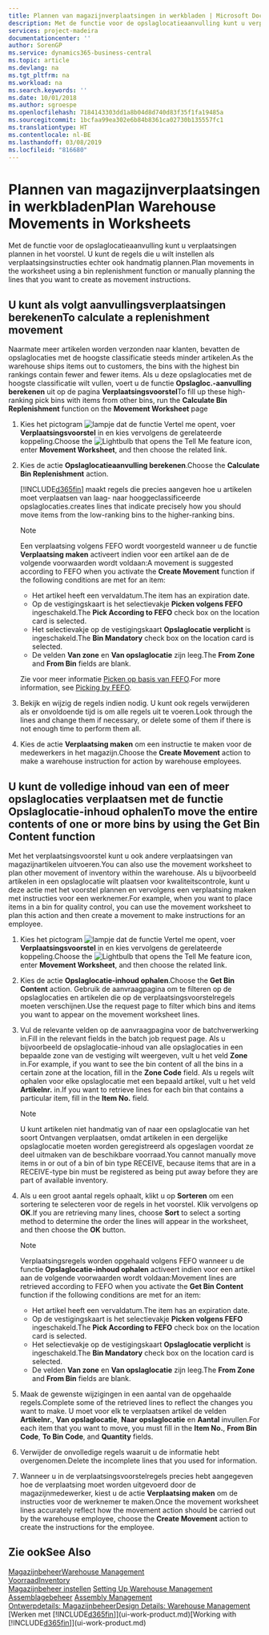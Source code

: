 ```yaml
---
title: Plannen van magazijnverplaatsingen in werkbladen | Microsoft Docs
description: Met de functie voor de opslaglocatieaanvulling kunt u verplaatsingen plannen in het voorstel. U kunt de regels die u wilt instellen als verplaatsingsinstructies echter ook handmatig plannen.
services: project-madeira
documentationcenter: ''
author: SorenGP
ms.service: dynamics365-business-central
ms.topic: article
ms.devlang: na
ms.tgt_pltfrm: na
ms.workload: na
ms.search.keywords: ''
ms.date: 10/01/2018
ms.author: sgroespe
ms.openlocfilehash: 7184143303dd1a8b04d8d740d83f35f1fa19485a
ms.sourcegitcommit: 1bcfaa99ea302e6b84b8361ca02730b135557fc1
ms.translationtype: HT
ms.contentlocale: nl-BE
ms.lasthandoff: 03/08/2019
ms.locfileid: "816680"
---
```

# <a name="plan-warehouse-movements-in-worksheets"></a><span data-ttu-id="ffba3-103">Plannen van magazijnverplaatsingen in werkbladen</span><span class="sxs-lookup"><span data-stu-id="ffba3-103">Plan Warehouse Movements in Worksheets</span></span>
<span data-ttu-id="ffba3-104">Met de functie voor de opslaglocatieaanvulling kunt u verplaatsingen plannen in het voorstel. U kunt de regels die u wilt instellen als verplaatsingsinstructies echter ook handmatig plannen.</span><span class="sxs-lookup"><span data-stu-id="ffba3-104">Plan movements in the worksheet using a bin replenishment function or manually planning the lines that you want to create as movement instructions.</span></span>  

## <a name="to-calculate-a-replenishment-movement"></a><span data-ttu-id="ffba3-105">U kunt als volgt aanvullingsverplaatsingen berekenen</span><span class="sxs-lookup"><span data-stu-id="ffba3-105">To calculate a replenishment movement</span></span>  
<span data-ttu-id="ffba3-106">Naarmate meer artikelen worden verzonden naar klanten, bevatten de opslaglocaties met de hoogste classificatie steeds minder artikelen.</span><span class="sxs-lookup"><span data-stu-id="ffba3-106">As the warehouse ships items out to customers, the bins with the highest bin rankings contain fewer and fewer items.</span></span> <span data-ttu-id="ffba3-107">Als u deze opslaglocaties met de hoogste classificatie wilt vullen, voert u de functie **Opslagloc.-aanvulling berekenen** uit op de pagina **Verplaatsingsvoorstel**</span><span class="sxs-lookup"><span data-stu-id="ffba3-107">To fill up these high-ranking pick bins with items from other bins, run the **Calculate Bin Replenishment** function on the **Movement Worksheet** page</span></span>

1.  <span data-ttu-id="ffba3-108">Kies het pictogram ![lampje dat de functie Vertel me opent](media/ui-search/search_small.png "Vertel me wat u wilt doen"), voer **Verplaatsingsvoorstel** in en kies vervolgens de gerelateerde koppeling.</span><span class="sxs-lookup"><span data-stu-id="ffba3-108">Choose the ![Lightbulb that opens the Tell Me feature](media/ui-search/search_small.png "Tell me what you want to do") icon, enter **Movement Worksheet**, and then choose the related link.</span></span>  
2.  <span data-ttu-id="ffba3-109">Kies de actie **Opslaglocatieaanvulling berekenen**.</span><span class="sxs-lookup"><span data-stu-id="ffba3-109">Choose the **Calculate Bin Replenishment** action.</span></span>  

    [!INCLUDE[d365fin](includes/d365fin_md.md)] <span data-ttu-id="ffba3-110">maakt regels die precies aangeven hoe u artikelen moet verplaatsen van laag- naar hooggeclassificeerde opslaglocaties.</span><span class="sxs-lookup"><span data-stu-id="ffba3-110">creates lines that indicate precisely how you should move items from the low-ranking bins to the higher-ranking bins.</span></span>  

    > [!NOTE]  
    >  <span data-ttu-id="ffba3-111">Een verplaatsing volgens FEFO wordt voorgesteld wanneer u de functie **Verplaatsing maken** activeert indien voor een artikel aan de de volgende voorwaarden wordt voldaan:</span><span class="sxs-lookup"><span data-stu-id="ffba3-111">A movement is suggested according to FEFO when you activate the **Create Movement** function if the following conditions are met for an item:</span></span>  
    >   
    >  -   <span data-ttu-id="ffba3-112">Het artikel heeft een vervaldatum.</span><span class="sxs-lookup"><span data-stu-id="ffba3-112">The item has an expiration date.</span></span>  
    > -   <span data-ttu-id="ffba3-113">Op de vestigingskaart is het selectievakje **Picken volgens FEFO** ingeschakeld.</span><span class="sxs-lookup"><span data-stu-id="ffba3-113">The **Pick According to FEFO** check box on the location card is selected.</span></span>  
    > -   <span data-ttu-id="ffba3-114">Het selectievakje op de vestigingskaart **Opslaglocatie verplicht** is ingeschakeld.</span><span class="sxs-lookup"><span data-stu-id="ffba3-114">The **Bin Mandatory** check box on the location card is selected.</span></span>  
    > -   <span data-ttu-id="ffba3-115">De velden **Van zone** en **Van opslaglocatie** zijn leeg.</span><span class="sxs-lookup"><span data-stu-id="ffba3-115">The **From Zone** and **From Bin** fields are blank.</span></span>  

    <span data-ttu-id="ffba3-116">Zie voor meer informatie [Picken op basis van FEFO](warehouse-picking-by-fefo.md).</span><span class="sxs-lookup"><span data-stu-id="ffba3-116">For more information, see [Picking by FEFO](warehouse-picking-by-fefo.md).</span></span>  

3.  <span data-ttu-id="ffba3-117">Bekijk en wijzig de regels indien nodig. U kunt ook regels verwijderen als er onvoldoende tijd is om alle regels uit te voeren.</span><span class="sxs-lookup"><span data-stu-id="ffba3-117">Look through the lines and change them if necessary, or delete some of them if there is not enough time to perform them all.</span></span>  
4.  <span data-ttu-id="ffba3-118">Kies de actie **Verplaatsing maken** om een instructie te maken voor de medewerkers in het magazijn.</span><span class="sxs-lookup"><span data-stu-id="ffba3-118">Choose the **Create Movement** action to make a warehouse instruction for action by warehouse employees.</span></span>  

## <a name="to-move-the-entire-contents-of-one-or-more-bins-by-using-the-get-bin-content-function"></a><span data-ttu-id="ffba3-119">U kunt de volledige inhoud van een of meer opslaglocaties verplaatsen met de functie Opslaglocatie-inhoud ophalen</span><span class="sxs-lookup"><span data-stu-id="ffba3-119">To move the entire contents of one or more bins by using the Get Bin Content function</span></span>  
<span data-ttu-id="ffba3-120">Met het verplaatsingsvoorstel kunt u ook andere verplaatsingen van magazijnartikelen uitvoeren.</span><span class="sxs-lookup"><span data-stu-id="ffba3-120">You can also use the movement worksheet to plan other movement of inventory within the warehouse.</span></span> <span data-ttu-id="ffba3-121">Als u bijvoorbeeld artikelen in een opslaglocatie wilt plaatsen voor kwaliteitscontrole, kunt u deze actie met het voorstel plannen en vervolgens een verplaatsing maken met instructies voor een werknemer.</span><span class="sxs-lookup"><span data-stu-id="ffba3-121">For example, when you want to place items in a bin for quality control, you can use the movement worksheet to plan this action and then create a movement to make instructions for an employee.</span></span>  

1.  <span data-ttu-id="ffba3-122">Kies het pictogram ![lampje dat de functie Vertel me opent](media/ui-search/search_small.png "Vertel me wat u wilt doen"), voer **Verplaatsingsvoorstel** in en kies vervolgens de gerelateerde koppeling.</span><span class="sxs-lookup"><span data-stu-id="ffba3-122">Choose the ![Lightbulb that opens the Tell Me feature](media/ui-search/search_small.png "Tell me what you want to do") icon, enter **Movement Worksheet**, and then choose the related link.</span></span>  
2.  <span data-ttu-id="ffba3-123">Kies de actie **Opslaglocatie-inhoud ophalen**.</span><span class="sxs-lookup"><span data-stu-id="ffba3-123">Choose the **Get Bin Content** action.</span></span> <span data-ttu-id="ffba3-124">Gebruik de aanvraagpagina om te filteren op de opslaglocaties en artikelen die op de verplaatsingsvoorstelregels moeten verschijnen.</span><span class="sxs-lookup"><span data-stu-id="ffba3-124">Use the request page to filter which bins and items you want to appear on the movement worksheet lines.</span></span>  
3.  <span data-ttu-id="ffba3-125">Vul de relevante velden op de aanvraagpagina voor de batchverwerking in.</span><span class="sxs-lookup"><span data-stu-id="ffba3-125">Fill in the relevant fields in the batch job request page.</span></span> <span data-ttu-id="ffba3-126">Als u bijvoorbeeld de opslaglocatie-inhoud van alle opslaglocaties in een bepaalde zone van de vestiging wilt weergeven, vult u het veld **Zone** in.</span><span class="sxs-lookup"><span data-stu-id="ffba3-126">For example, if you want to see the bin content of all the bins in a certain zone at the location, fill in the **Zone Code** field.</span></span> <span data-ttu-id="ffba3-127">Als u regels wilt ophalen voor elke opslaglocatie met een bepaald artikel, vult u het veld **Artikelnr.** in.</span><span class="sxs-lookup"><span data-stu-id="ffba3-127">If you want to retrieve lines for each bin that contains a particular item, fill in the **Item No.** field.</span></span>  

    > [!NOTE]  
    >  <span data-ttu-id="ffba3-128">U kunt artikelen niet handmatig van of naar een opslaglocatie van het soort Ontvangen verplaatsen, omdat artikelen in een dergelijke opslaglocatie moeten worden geregistreerd als opgeslagen voordat ze deel uitmaken van de beschikbare voorraad.</span><span class="sxs-lookup"><span data-stu-id="ffba3-128">You cannot manually move items in or out of a bin of bin type RECEIVE, because items that are in a RECEIVE-type bin must be registered as being put away before they are part of available inventory.</span></span>  

4.  <span data-ttu-id="ffba3-129">Als u een groot aantal regels ophaalt, klikt u op **Sorteren** om een sortering te selecteren voor de regels in het voorstel. Klik vervolgens op **OK**.</span><span class="sxs-lookup"><span data-stu-id="ffba3-129">If you are retrieving many lines, choose **Sort** to select a sorting method to determine the order the lines will appear in the worksheet, and then choose the **OK** button.</span></span>  

    > [!NOTE]  
    >  <span data-ttu-id="ffba3-130">Verplaatsingsregels worden opgehaald volgens FEFO wanneer u de functie **Opslaglocatie-inhoud ophalen** activeert indien voor een artikel aan de volgende voorwaarden wordt voldaan:</span><span class="sxs-lookup"><span data-stu-id="ffba3-130">Movement lines are retrieved according to FEFO when you activate the **Get Bin Content** function if the following conditions are met for an item:</span></span>  
    >   
    >  -   <span data-ttu-id="ffba3-131">Het artikel heeft een vervaldatum.</span><span class="sxs-lookup"><span data-stu-id="ffba3-131">The item has an expiration date.</span></span>  
    > -   <span data-ttu-id="ffba3-132">Op de vestigingskaart is het selectievakje **Picken volgens FEFO** ingeschakeld.</span><span class="sxs-lookup"><span data-stu-id="ffba3-132">The **Pick According to FEFO** check box on the location card is selected.</span></span>  
    > -   <span data-ttu-id="ffba3-133">Het selectievakje op de vestigingskaart **Opslaglocatie verplicht** is ingeschakeld.</span><span class="sxs-lookup"><span data-stu-id="ffba3-133">The **Bin Mandatory** check box on the location card is selected.</span></span>  
    > -   <span data-ttu-id="ffba3-134">De velden **Van zone** en **Van opslaglocatie** zijn leeg.</span><span class="sxs-lookup"><span data-stu-id="ffba3-134">The **From Zone** and **From Bin** fields are blank.</span></span>  

5.  <span data-ttu-id="ffba3-135">Maak de gewenste wijzigingen in een aantal van de opgehaalde regels.</span><span class="sxs-lookup"><span data-stu-id="ffba3-135">Complete some of the retrieved lines to reflect the changes you want to make.</span></span> <span data-ttu-id="ffba3-136">U moet voor elk te verplaatsen artikel de velden **Artikelnr.**, **Van opslaglocatie**, **Naar opslaglocatie** en **Aantal** invullen.</span><span class="sxs-lookup"><span data-stu-id="ffba3-136">For each item that you want to move, you must fill in the **Item No.**, **From Bin Code**, **To Bin Code**, and **Quantity** fields.</span></span>  
6.  <span data-ttu-id="ffba3-137">Verwijder de onvolledige regels waaruit u de informatie hebt overgenomen.</span><span class="sxs-lookup"><span data-stu-id="ffba3-137">Delete the incomplete lines that you used for information.</span></span>  
7.  <span data-ttu-id="ffba3-138">Wanneer u in de verplaatsingsvoorstelregels precies hebt aangegeven hoe de verplaatsing moet worden uitgevoerd door de magazijnmedewerker, kiest u de actie **Verplaatsing maken** om de instructies voor de werknemer te maken.</span><span class="sxs-lookup"><span data-stu-id="ffba3-138">Once the movement worksheet lines accurately reflect how the movement action should be carried out by the warehouse employee, choose the **Create Movement** action to create the instructions for the employee.</span></span>  

## <a name="see-also"></a><span data-ttu-id="ffba3-139">Zie ook</span><span class="sxs-lookup"><span data-stu-id="ffba3-139">See Also</span></span>  
[<span data-ttu-id="ffba3-140">Magazijnbeheer</span><span class="sxs-lookup"><span data-stu-id="ffba3-140">Warehouse Management</span></span>](warehouse-manage-warehouse.md)  
[<span data-ttu-id="ffba3-141">Voorraad</span><span class="sxs-lookup"><span data-stu-id="ffba3-141">Inventory</span></span>](inventory-manage-inventory.md)  
<span data-ttu-id="ffba3-142">[Magazijnbeheer instellen](warehouse-setup-warehouse.md)   </span><span class="sxs-lookup"><span data-stu-id="ffba3-142">[Setting Up Warehouse Management](warehouse-setup-warehouse.md)   </span></span>  
<span data-ttu-id="ffba3-143">[Assemblagebeheer](assembly-assemble-items.md)  </span><span class="sxs-lookup"><span data-stu-id="ffba3-143">[Assembly Management](assembly-assemble-items.md)  </span></span>  
[<span data-ttu-id="ffba3-144">Ontwerpdetails: Magazijnbeheer</span><span class="sxs-lookup"><span data-stu-id="ffba3-144">Design Details: Warehouse Management</span></span>](design-details-warehouse-management.md)  
<span data-ttu-id="ffba3-145">[Werken met [!INCLUDE[d365fin](includes/d365fin_md.md)]](ui-work-product.md)</span><span class="sxs-lookup"><span data-stu-id="ffba3-145">[Working with [!INCLUDE[d365fin](includes/d365fin_md.md)]](ui-work-product.md)</span></span>
